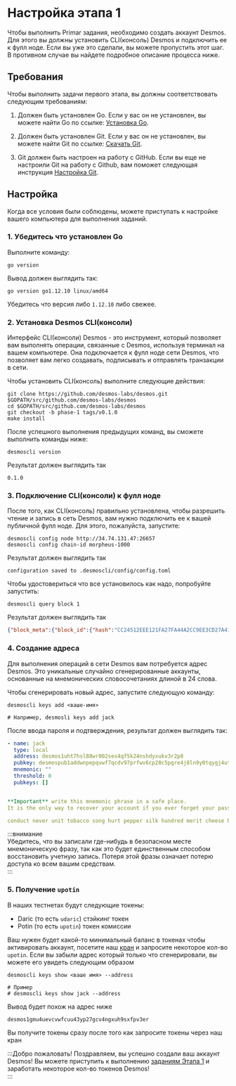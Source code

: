 # Настройка этапа 1
Чтобы выполнить Primar задания, необходимо создать аккаунт Desmos. Для этого вы должны установить CLI(консоль) Desmos и подключить ее к фулл ноде. Если вы уже это сделали, вы можете пропустить этот шаг. В противном случае вы найдете подробное описание процесса ниже.

## Требования
Чтобы выполнить задачи первого этапа, вы должны соответствовать следующим требованиям:

1. Должен быть установлен Go.
   Если у вас он не установлен, вы можете найти Go по ссылке: [Установка Go](https://golang.org/doc/install). 

2. Должен быть установлен Git.
   Если у вас он не установлен, вы можете найти Git по ссылке: [Скачать Git](https://git-scm.com/downloads).
   
3. Git должен быть настроен на работу с GitHub.
   Если вы еще не настроили Git на работу с Github, вам поможет следующая инструкция [Настройка Git](https://help.github.com/en/github/getting-started-with-github/set-up-git).
   
## Настройка 
Когда все условия были соблюдены, можете приступать к настройке вашего компьютера для выполнения заданий.

### 1. Убедитесь что установлен Go
Выполните команду: 

```shell
go version
```

Вывод должен выглядить так:

```
go version go1.12.10 linux/amd64
```

Убедитесь что версия либо `1.12.10` либо свежее. 

### 2. Установка Desmos CLI(консоли) 
Интерфейс CLI(консоли) Desmos - это инструмент, который позволяет вам выполнять операции, связанные с Desmos, используя терминал на вашем компьютере. Она подключается к фулл ноде сети Desmos, что позволяет вам легко создавать, подписывать и отправлять транзакции в сети.

Чтобы установить CLI(консоль) выполните следующие действия: 

```shell
git clone https://github.com/desmos-labs/desmos.git $GOPATH/src/github.com/desmos-labs/desmos
cd $GOPATH/src/github.com/desmos-labs/desmos
git checkout -b phase-1 tags/v0.1.0
make install
```

После успешного выполнения предыдущих команд, вы сможете выполнить команды ниже: 

```shell
desmoscli version
```

Результат должен выглядить так

```
0.1.0
```

### 3. Подключение CLI(консоли) к фулл ноде
После того, как CLI(консоль) правильно установлена, чтобы разрешить чтение и запись в сеть Desmos, вам нужно подключить ее к вашей публичной фулл ноде. Для этого, пожалуйста, запустите:

```shell
desmoscli config node http://34.74.131.47:26657
desmoscli config chain-id morpheus-1000
```

Результат должен выглядить так

```
configuration saved to .desmoscli/config/config.toml
```

Чтобы удостовериться что все установилось как надо, попробуйте запустить: 

```shell
desmoscli query block 1
```

Результат должен выглядить так 

```json
{"block_meta":{"block_id":{"hash":"CC24512EEE121FA27FA44A2CC9EE3CD27A41E5FD0F018DD7E1DCC83E6C2E52F0","parts":{"total":"1","hash":"F009ABF3312DEF71052DC7348368329D131C1BC26EA566ED969E01321DB5D773"}},"header":{"version":{"block":"10","app":"0"},"chain_id":"morpheus-1000","height":"1","time":"2019-12-11T04:42:14.03384Z","num_txs":"0","total_txs":"0","last_block_id":{"hash":"","parts":{"total":"0","hash":""}},"last_commit_hash":"","data_hash":"","validators_hash":"148CC373C318FC8825CA753A1228289175CC98667E1283DC949EB52B2490B34A","next_validators_hash":"148CC373C318FC8825CA753A1228289175CC98667E1283DC949EB52B2490B34A","consensus_hash":"048091BC7DDC283F77BFBF91D73C44DA58C3DF8A9CBC867405D8B7F3DAADA22F","app_hash":"","last_results_hash":"","evidence_hash":"","proposer_address":"6435B4DF8C20D126978E030E946096066ED46050"}},"block":{"header":{"version":{"block":"10","app":"0"},"chain_id":"morpheus-1000","height":"1","time":"2019-12-11T04:42:14.03384Z","num_txs":"0","total_txs":"0","last_block_id":{"hash":"","parts":{"total":"0","hash":""}},"last_commit_hash":"","data_hash":"","validators_hash":"148CC373C318FC8825CA753A1228289175CC98667E1283DC949EB52B2490B34A","next_validators_hash":"148CC373C318FC8825CA753A1228289175CC98667E1283DC949EB52B2490B34A","consensus_hash":"048091BC7DDC283F77BFBF91D73C44DA58C3DF8A9CBC867405D8B7F3DAADA22F","app_hash":"","last_results_hash":"","evidence_hash":"","proposer_address":"6435B4DF8C20D126978E030E946096066ED46050"},"data":{"txs":null},"evidence":{"evidence":null},"last_commit":{"block_id":{"hash":"","parts":{"total":"0","hash":""}},"precommits":null}}}
```

### 4. Создание адреса
Для выполнения операций в сети Desmos вам потребуется адрес Desmos. Это уникальные случайно сгенерированные аккаунты, основанные на мнемонических словосочетаниях длиной в 24 слова. 

Чтобы сгенерировать новый адрес, запустите следующую команду: 

```shell
desmoscli keys add <ваше-имя>

# Например, desmosli keys add jack  
``` 

После ввода пароля и подтверждения, результат должен выглядить так: 

```yml
- name: jack
  type: local
  address: desmos1uht7hsl88wr002ses4qf5k24nshdyxukv3r2p8
  pubkey: desmospub1addwnpepqvwf7qcdv97prfwv6cp20c5pgre4j8ln9y0tqygj4ut36xndd9srkrxhk3e
  mnemonic: ""
  threshold: 0
  pubkeys: []


**Important** write this mnemonic phrase in a safe place.
It is the only way to recover your account if you ever forget your password.

conduct never unit tobacco song hurt pepper silk hundred merit cheese bulb electric wink swarm auto rule afford taxi lounge local bundle trouble kitten
```

:::внимание  
Убедитесь, что вы записали где-нибудь в безопасном месте мнемоническую фразу, так как это будет единственным способом восстановить учетную запись. Потеря этой фразы означает потерю доступа ко всем вашим средствам.  
:::

### 5. Получение `upotin`
В наших тестнетах будут следующие токены: 

* Daric (то есть `udaric`) стэйкинг токен
* Potin (то есть `upotin`) токен комиссии

Ваш нужен будет какой-то минимальный баланс в токенах чтобы активировать аккаунт, посетите наш [кран](https://faucet.desmos.network) и запросите некоторое кол-во `upotin`. Если вы забыли адрес который только что сгенерировали, вы можете его увидеть следующим образом 

```shell
desmoscli keys show <ваше имя> --address

# Пример 
# desmoscli keys show jack --address 
```

Вывод будет похож на адрес ниже 

```
desmos1gmu4uevcvwfcuu43yp27gcv4ngxuh9sxfpv3er
```

Вы получите токены сразу после того как запросите токены через наш кран

:::Добро пожаловать! 
Поздравляем, вы успешно создали ваш аккаунт Desmos! Вы можете приступить к выполнению [заданиям Этапа 1](../challenges/README_RU.md) и заработать некоторое кол-во токенов Desmos!  
::: 

